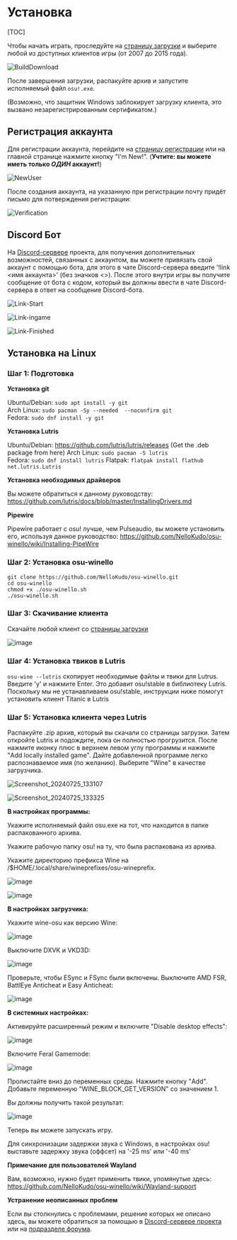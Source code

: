 # Установка

[TOC]

Чтобы начать играть, проследуйте на [страницу загрузки](https://osu.titanic.sh/download/) и выберите любой из доступных клиентов игры (от 2007 до 2015 года).

![BuildDownload](https://raw.githubusercontent.com/osuTitanic/wiki/refs/heads/main/wiki/Installation/img/BuildDownload.png)

После завершения загрузки, распакуйте архив и запустите исполняемый файл `osu!.exe`.

(Возможно, что защитник Windows заблокирует загрузку клиента, это вызвано незарегистрированным сертификатом.)

## Регистрация аккаунта

Для регистрации аккаунта, перейдите на [страницу регистрации](https://osu.titanic.sh/account/register) или на главной странице нажмите кнопку "I'm New!". (**Учтите: вы можете иметь только *ОДИН* аккаунт!**)

![NewUser](https://raw.githubusercontent.com/osuTitanic/wiki/refs/heads/main/wiki/Installation/img/NewUser.png)

После создания аккаунта, на указанную при регистрации почту придёт письмо для потверждения регистрации:

![Verification](https://raw.githubusercontent.com/osuTitanic/wiki/refs/heads/main/wiki/Installation/img/Verification.png)

## Discord Бот

На [Discord-сервере](https://discord.gg/3VeNPgDUrK) проекта, для получения дополнительных возможностей, связанных с аккаунтом, вы можете привязать свой аккаунт с помощью бота, для этого в чате Discord-сервера введите '!link <имя аккаунта>' (без значков <>). После этого внутри игры вы получите сообщение от бота с кодом, который вы должны ввести в чате Discord-сервера в ответ на сообщение Discord-бота.

![Link-Start](https://raw.githubusercontent.com/osuTitanic/wiki/refs/heads/main/wiki/Installation/img/Link-Start.png)

![Link-ingame](https://raw.githubusercontent.com/osuTitanic/wiki/refs/heads/main/wiki/Installation/img/Link-ingame.png)

![Link-Finished](https://raw.githubusercontent.com/osuTitanic/wiki/refs/heads/main/wiki/Installation/img/Link-Finished.png)

## Установка на Linux

### Шаг 1: Подготовка

**Установка git**

Ubuntu/Debian: `sudo apt install -y git`                                                                                                                   
Arch Linux: `sudo pacman -Sy --needed  --noconfirm git`                                                                                                    
Fedora: `sudo dnf install -y git`

**Установка Lutris**

Ubuntu/Debian: https://github.com/lutris/lutris/releases (Get the .deb package from here)
Arch Linux: `sudo pacman -S lutris`                                                                                                                        
Fedora: `sudo dnf install lutris`
Flatpak: `flatpak install flathub net.lutris.Lutris`

**Установка необходимых драйверов**

Вы можете обратиться к данному руководству:
https://github.com/lutris/docs/blob/master/InstallingDrivers.md

**Pipewire**

Pipewire работает с osu! лучше, чем Pulseaudio, вы можете установить его, используя данное руководство:
https://github.com/NelloKudo/osu-winello/wiki/Installing-PipeWire

### Шаг 2: Установка osu-winello

`git clone https://github.com/NelloKudo/osu-winello.git`                                                                                                       
`cd osu-winello`                                                                                                                                          
`chmod +x ./osu-winello.sh`                                                                                                                               
`./osu-winello.sh`                                                                                                                                        

### Шаг 3: Скачивание клиента

Скачайте любой клиент со [страницы загрузки](https://osu.titanic.sh/download/)

![image](https://github.com/user-attachments/assets/1651b93b-14df-413a-84e8-5aea72453f69)

### Шаг 4: Установка твиков в Lutris

`osu-wine --lutris` скопирует необходимые файлы и твики для Lutrus.
Введите 'y' и нажмите Enter. Это добавит osu!stable в библиотеку Lutris. Поскольку мы не устанавливаем osu!stable, инструкции ниже помогут установить клиент Titanic в Lutris

### Шаг 5: Установка клиента через Lutris

Распакуйте .zip архив, который вы скачали со страницы загрузки. 
Затем откройте Lutris и подождите, пока он полностью прогрузится.
После нажмите иконку плюс в верхнем левом углу программы и нажмите "Add locally installed game".
Дайте добавленной программе легко распознаваемое имя (по желанию). Выберите "Wine" в качестве загрузчика.

![Screenshot_20240725_133107](https://github.com/user-attachments/assets/376a2733-b53d-459d-975e-6a0191c13c9b)

![Screenshot_20240725_133325](https://github.com/user-attachments/assets/204cec89-e219-4b7e-8df1-9c1b1b4fc362)


**В настройках программы:**

Укажите исполняемый файл osu.exe на тот, что находится в папке распакованного архива.
 
Укажите рабочую папку osu! на ту, что была распакована из архива.

Укажите директорию префикса Wine на /$HOME/.local/share/wineprefixes/osu-wineprefix.

![image](https://github.com/user-attachments/assets/2cb08e7b-e99a-4557-8e1f-0a4df245e6c7)

![image](https://github.com/user-attachments/assets/cbd17b4e-d8f2-47fc-96f5-e27df50a9941)


**В настройках загрузчика:**
 
Укажите wine-osu как версию Wine:

![image](https://github.com/user-attachments/assets/4c89f660-0170-4e80-97f6-fc332f45a74a)

Выключите DXVK и VKD3D:

![image](https://github.com/user-attachments/assets/e6e2fb21-47a6-49f4-b038-5bf6a667696c)

Проверьте, чтобы ESync и FSync были включены.
Выключите AMD FSR, BattlEye Anticheat и Easy Anticheat:

![image](https://github.com/user-attachments/assets/b3b4e8ff-7ef5-40a2-bb26-b1106159eaea)

**В системных настройках:**
 
Активируйте расширенный режим и включите "Disable desktop effects":

![image](https://github.com/user-attachments/assets/372564d8-9977-433b-8cb2-663f1c0b8a1a)

Включите Feral Gamemode:

![image](https://github.com/user-attachments/assets/d88718f4-580a-41eb-88dd-dc7f74fdc9d4)

Пролистайте вниз до переменных среды.
Нажмите кнопку "Add".
Добавьте переменную "WINE_BLOCK_GET_VERSION" со значением 1.


Вы должны получить такой результат:

![image](https://github.com/user-attachments/assets/f5da68e2-2395-44f0-ab23-474798cc8287)

Теперь вы можете запускать игру.

Для синхронизации задержки звука с Windows, в настройках osu! выставьте задержку звука (оффсет) на '-25 ms' или '-40 ms'

**Примечание для пользователей Wayland**

Вам, возможно, нужно будет применить твики, упомянутые здесь:
https://github.com/NelloKudo/osu-winello/wiki/Wayland-support

**Устранение неописанных проблем**

Если вы столкнулись с проблемами, решение которых не описано здесь, вы можете обратиться за помощью в [Discord-сервере проекта](https://discord.gg/qupv72e7YH) или на [подразделе форума](https://osu.titanic.sh/forum/7).
